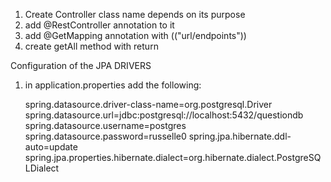 1. Create Controller class name depends on its purpose
2. add @RestController annotation to it
3. add @GetMapping annotation with (("url/endpoints"))
4. create getAll<name of object to return> method with return



Configuration of the JPA DRIVERS
1. in application.properties add the following:
    
   spring.datasource.driver-class-name=org.postgresql.Driver
   spring.datasource.url=jdbc:postgresql://localhost:5432/questiondb
   spring.datasource.username=postgres
   spring.datasource.password=russelle0
   spring.jpa.hibernate.ddl-auto=update
   spring.jpa.properties.hibernate.dialect=org.hibernate.dialect.PostgreSQLDialect